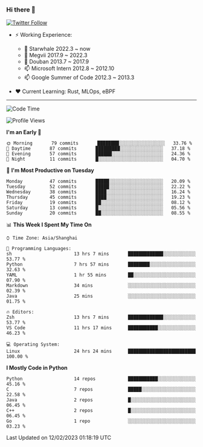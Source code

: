 ### Hi there 👋

[![Twitter Follow](https://img.shields.io/twitter/follow/tianweidut?style=social)](https://twitter.com/tianweidut)

- ⚡ Working Experience:
  - 🔭 Starwhale 2022.3 ~ now
  - 🌱 Megvii 2017.9 ~ 2022.3
  - 🌱 Douban 2013.7 ~ 2017.9
  - 📫 Microsoft Intern 2012.8 ~ 2012.10
  - 📫 Google Summer of Code 2012.3 ~ 2013.3

- ❤️ Current Learning: Rust, MLOps, eBPF

---
<!--START_SECTION:waka-->
![Code Time](http://img.shields.io/badge/Code%20Time-3%2C655%20hrs%2038%20mins-blue)

![Profile Views](http://img.shields.io/badge/Profile%20Views-0-blue)

**I'm an Early 🐤** 

```text
🌞 Morning       79 commits       ████████░░░░░░░░░░░░░░░░░   33.76 % 
🌆 Daytime       87 commits       █████████░░░░░░░░░░░░░░░░   37.18 % 
🌃 Evening       57 commits       ██████░░░░░░░░░░░░░░░░░░░   24.36 % 
🌙 Night         11 commits       █░░░░░░░░░░░░░░░░░░░░░░░░   04.70 % 

```
📅 **I'm Most Productive on Tuesday** 

```text
Monday          47 commits       █████░░░░░░░░░░░░░░░░░░░░   20.09 % 
Tuesday         52 commits       █████░░░░░░░░░░░░░░░░░░░░   22.22 % 
Wednesday       38 commits       ████░░░░░░░░░░░░░░░░░░░░░   16.24 % 
Thursday        45 commits       ████░░░░░░░░░░░░░░░░░░░░░   19.23 % 
Friday          19 commits       ██░░░░░░░░░░░░░░░░░░░░░░░   08.12 % 
Saturday        13 commits       █░░░░░░░░░░░░░░░░░░░░░░░░   05.56 % 
Sunday          20 commits       ██░░░░░░░░░░░░░░░░░░░░░░░   08.55 % 

```


📊 **This Week I Spent My Time On** 

```text
⌚︎ Time Zone: Asia/Shanghai

💬 Programming Languages: 
sh                       13 hrs 7 mins       █████████████░░░░░░░░░░░░   53.77 % 
Python                   7 hrs 57 mins       ████████░░░░░░░░░░░░░░░░░   32.63 % 
YAML                     1 hr 55 mins        ██░░░░░░░░░░░░░░░░░░░░░░░   07.90 % 
Markdown                 34 mins             ░░░░░░░░░░░░░░░░░░░░░░░░░   02.39 % 
Java                     25 mins             ░░░░░░░░░░░░░░░░░░░░░░░░░   01.75 % 

🔥 Editors: 
Zsh                      13 hrs 7 mins       █████████████░░░░░░░░░░░░   53.77 % 
VS Code                  11 hrs 17 mins      ███████████░░░░░░░░░░░░░░   46.23 % 

💻 Operating System: 
Linux                    24 hrs 24 mins      █████████████████████████   100.00 % 

```

**I Mostly Code in Python** 

```text
Python                   14 repos            ███████████░░░░░░░░░░░░░░   45.16 % 
C                        7 repos             █████░░░░░░░░░░░░░░░░░░░░   22.58 % 
Java                     2 repos             █░░░░░░░░░░░░░░░░░░░░░░░░   06.45 % 
C++                      2 repos             █░░░░░░░░░░░░░░░░░░░░░░░░   06.45 % 
Go                       1 repo              ░░░░░░░░░░░░░░░░░░░░░░░░░   03.23 % 

```



 Last Updated on 12/02/2023 01:18:19 UTC
<!--END_SECTION:waka-->